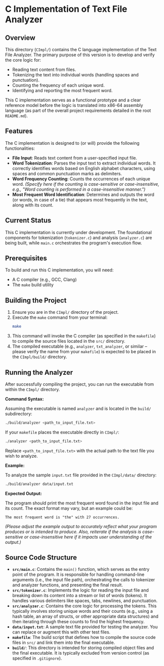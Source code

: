 # C Implementation of Text File Analyzer

## Overview

This directory (`CImpl/`) contains the C language implementation of the Text File Analyzer. The primary purpose of this version is to develop and verify the core logic for:

* Reading text content from files.
* Tokenizing the text into individual words (handling spaces and punctuation).
* Counting the frequency of each unique word.
* Identifying and reporting the most frequent word.

This C implementation serves as a functional prototype and a clear reference model before the logic is translated into x86-64 assembly language (as part of the overall project requirements detailed in the root `README.md`).

## Features

The C implementation is designed to (or will) provide the following functionalities:

* **File Input**: Reads text content from a user-specified input file.
* **Word Tokenization**: Parses the input text to extract individual words. It correctly identifies words based on English alphabet characters, using spaces and common punctuation marks as delimiters.
* **Word Frequency Counting**: Counts the occurrences of each unique word. *(Specify here if the counting is case-sensitive or case-insensitive, e.g., "Word counting is performed in a case-insensitive manner.")*
* **Most Frequent Word Identification**: Determines and outputs the word (or words, in case of a tie) that appears most frequently in the text, along with its count.

## Current Status

This C implementation is currently under development. The foundational components for tokenization (`tokenizer.c`) and analysis (`analyzer.c`) are being built, while `main.c` orchestrates the program's execution flow.

## Prerequisites

To build and run this C implementation, you will need:

* A C compiler (e.g., GCC, Clang)
* The `make` build utility

## Building the Project

1.  Ensure you are in the `CImpl/` directory of the project.
2.  Execute the `make` command from your terminal:
    ```bash
    make
    ```
3.  This command will invoke the C compiler (as specified in the `makefile`) to compile the source files located in the `src/` directory.
4.  The compiled executable (e.g., `analyzer`, `txt_analyzer`, or similar – please verify the name from your `makefile`) is expected to be placed in the `CImpl/build/` directory.

## Running the Analyzer

After successfully compiling the project, you can run the executable from within the `CImpl/` directory.

**Command Syntax:**

Assuming the executable is named `analyzer` and is located in the `build/` subdirectory:
```bash
./build/analyzer <path_to_input_file.txt>
```
If your `makefile` places the executable directly in `CImpl/`:
```bash
./analyzer <path_to_input_file.txt>
```

Replace `<path_to_input_file.txt>` with the actual path to the text file you wish to analyze.

**Example:**

To analyze the sample `input.txt` file provided in the `CImpl/data/` directory:
```bash
./build/analyzer data/input.txt
```

**Expected Output:**

The program should print the most frequent word found in the input file and its count. The exact format may vary, but an example could be:

```
The most frequent word is "the" with 27 occurrences.
```

*(Please adjust the example output to accurately reflect what your program produces or is intended to produce. Also, reiterate if the analysis is case-sensitive or case-insensitive here if it impacts user understanding of the output.)*

## Source Code Structure

* **`src/main.c`**: Contains the `main()` function, which serves as the entry point of the program. It is responsible for handling command-line arguments (i.e., the input file path), orchestrating the calls to tokenizer and analyzer functions, and presenting the final result.
* **`src/tokenizer.c`**: Implements the logic for reading the input file and breaking down its content into a stream or list of words (tokens). It handles various delimiters like spaces, tabs, newlines, and punctuation.
* **`src/analyzer.c`**: Contains the core logic for processing the tokens. This typically involves storing unique words and their counts (e.g., using a hash table, an array of structs, or other appropriate data structures) and then iterating through these counts to find the highest frequency.
* **`data/input.txt`**: A sample text file provided for testing the analyzer. You can replace or augment this with other test files.
* **`makefile`**: The build script that defines how to compile the source code files in `src/` and link them into the final executable.
* **`build/`**: This directory is intended for storing compiled object files and the final executable. It is typically excluded from version control (as specified in `.gitignore`).


